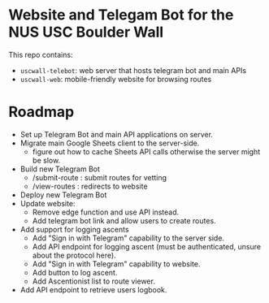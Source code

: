 # Website and Telegam Bot for the NUS USC Boulder Wall

This repo contains:

- `uscwall-telebot`: web server that hosts telegram bot and main APIs
- `uscwall-web`: mobile-friendly website for browsing routes

# Roadmap

- Set up Telegram Bot and main API applications on server.
- Migrate main Google Sheets client to the server-side.
  - figure out how to cache Sheets API calls otherwise the server might be slow.
- Build new Telegram Bot
  - /submit-route : submit routes for vetting
  - /view-routes : redirects to website
- Deploy new Telegram Bot
- Update website:
  - Remove edge function and use API instead.
  - Add telegram bot link and allow users to create routes.
- Add support for logging ascents
  - Add "Sign in with Telegram" capability to the server side.
  - Add API endpoint for logging ascent (must be authenticated, unsure about the protocol here).
  - Add "Sign in with Telegram" capability to website.
  - Add button to log ascent.
  - Add Ascentionist list to route viewer.
- Add API endpoint to retrieve users logbook.
